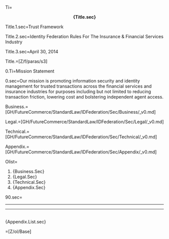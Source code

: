 Ti=<center><b>{Title.sec}</b></center>

Title.1.sec=Trust Framework

Title.2.sec=Identity Federation Rules For The Insurance & Financial Services Industry

Title.3.sec=April 30, 2014

Title.=[Z/f/paras/s3]

0.Ti=Mission Statement

0.sec=Our mission is promoting information security and identity management for trusted transactions across the financial services and insurance industries for purposes including but not limited to reducing transaction friction, lowering cost and bolstering independent agent access.

Business.=[GH/FutureCommerce/StandardLaw/IDFederation/Sec/Business/_v0.md]

Legal.=[GH/FutureCommerce/StandardLaw/IDFederation/Sec/Legal/_v0.md]

Technical.=[GH/FutureCommerce/StandardLaw/IDFederation/Sec/Technical/_v0.md]

Appendix.=[GH/FutureCommerce/StandardLaw/IDFederation/Sec/Appendix/_v0.md]

Olist=<ol><li>{Business.Sec}<li>{Legal.Sec}<li>{Technical.Sec}<li>{Appendix.Sec}</ol>

90.sec=<hr><hr><br>{Appendix.List.sec}
  
=[Z/ol/Base]